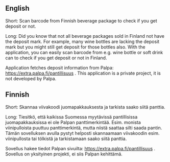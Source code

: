 ## English

Short:
Scan barcode from Finnish beverage package to check if you get deposit or not.

Long:
Did you know that not all beverage packages sold in Finland not have the deposit mark. For example, many wine bottles are lacking the deposit mark but you might still get deposit for those bottles also. With the application, you can easily scan barcode from e.g. wine bottle or soft drink can to check if you get deposit or not in Finland.

Application fetches deposit information from Palpa: https://extra.palpa.fi/pantillisuus . This application is a private project, it is not developed by Palpa.

## Finnish

Short:
Skannaa viivakoodi juomapakkauksesta ja tarkista saako siitä panttia.

Long:
Tiesitkö, että kaikissa Suomessa myytävissä pantillisissa juomapakkauksissa ei ole Palpan panttimerkintää. Esim. monista viinipulloista puuttuu panttimerkintä, mutta niistä saattaa silti saada pantin. Tämän sovelluksen avulla pystyt helposti skannaamaan viivakoodin esim. viinipullosta tai tölkistä ja tarkistamaan saako siitä panttia.

Sovellus hakee tiedot Palpan sivuilta: https://extra.palpa.fi/pantillisuus . Sovellus on yksityinen projekti, ei siis Palpan kehittämä.
